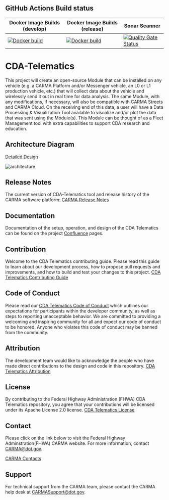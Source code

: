 ## GitHub Actions Build status
|Docker Image Builds (develop) | Docker Image Builds (release) | Sonar Scanner |
|-----|-----|-----|
 [![Docker build](https://github.com/usdot-fhwa-stol/cda-telematics/actions/workflows/docker.yml/badge.svg?branch=develop)](https://github.com/usdot-fhwa-stol/cda-telematics/actions/workflows/docker.yml)| [![Docker build](https://github.com/usdot-fhwa-stol/cda-telematics/actions/workflows/docker.yml/badge.svg?branch=master)](https://github.com/usdot-fhwa-stol/cda-telematics/actions/workflows/docker.yml)| [![Quality Gate Status](https://sonarcloud.io/api/project_badges/measure?project=usdot-fhwa-stol_cda-telematics&metric=alert_status)](https://sonarcloud.io/summary/new_code?id=usdot-fhwa-stol_cda-telematics)

# CDA-Telematics
This project will create an open-source Module that can be installed on any vehicle (e.g. a CARMA Platform and/or Messenger vehicle, an L0 or L1 production vehicle, etc.) that will collect data about the vehicle and wirelessly send it out in real time for data analysis. The same Module, with any modifications, if necessary, will also be compatible with CARMA Streets and CARMA Cloud. On the receiving end of this data, a user will have a Data Processing & Visualization Tool available to visualize and/or plot the data that was sent using the Module(s). This Module can be thought of as a Fleet Management tool with extra capabilities to support CDA research and education.

## Architecture Diagram
[Detailed Design](https://usdot-carma.atlassian.net/wiki/spaces/WFD2/pages/2230321179/Detailed+System+Design)
  
![architecture](https://user-images.githubusercontent.com/34483068/171265484-67177ebb-69f7-4286-9602-016043079958.png)

## Release Notes
The current version of CDA-Telematics tool and release history of the CARMA software platform: [CARMA Release Notes](<docs/Release_notes.md>)

## Documentation
Documentation of the setup, operation, and design of the CDA Telematics can be found on the project [Confluence](https://usdot-carma.atlassian.net/wiki/spaces/WFD2/overview) pages. 


## Contribution
Welcome to the CDA Telematics contributing guide. Please read this guide to learn about our development process, how to propose pull requests and improvements, and how to build and test your changes to this project. [CDA Telematics Contributing Guide](Contributing.md) 

## Code of Conduct 
Please read our [CDA Telematics Code of Conduct](Code_of_Conduct.md) which outlines our expectations for participants within the developer community, as well as steps to reporting unacceptable behavior. We are committed to providing a welcoming and inspiring community for all and expect our code of conduct to be honored. Anyone who violates this code of conduct may be banned from the community.

## Attribution
The development team would like to acknowledge the people who have made direct contributions to the design and code in this repository. [CDA Telematics Attribution](ATTRIBUTION.md) 

## License
By contributing to the Federal Highway Administration (FHWA) CDA Telematics repository, you agree that your contributions will be licensed under its Apache License 2.0 license. [CDA Telematics License](<docs/License.md>)

## Contact
Please click on the link below to visit the Federal Highway Adminstration(FHWA) CARMA website. For more information, contact CARMA@dot.gov.

[CARMA Contacts](https://highways.dot.gov/research/research-programs/operations/CARMA)

## Support
For technical support from the CARMA team, please contact the CARMA help desk at CARMASupport@dot.gov.
